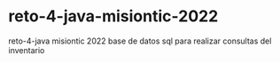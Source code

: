 # reto-4-java-misiontic-2022
reto-4-java misiontic 2022
base de datos sql para realizar consultas del inventario

